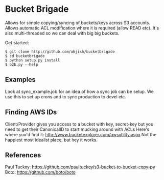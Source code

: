 Bucket Brigade
==========================
Allows for simple copying/syncing of buckets/keys across S3 accounts.
Allows automatic ACL modification where it is required (allow READ etc).
It's also multi-threaded so we can deal with big big buckets. 

Get started:

    $ git clone http://github.com/uhjish/bucketbrigade
    $ cd bucketbrigade
    $ python setup.py install
    $ b2b.py --help

Examples
-------------------
Look at sync_example.job for an idea of how a sync job can be setup.
We use this to set up crons and to sync production to devel etc.

Finding AWS IDs
-------------------
Client/Provider gives you access to a bucket with key, secret-key
but you need to get their CanonicalID to start mucking around with ACLs
Here's where you'd find it: http://www.bucketexplorer.com/awsutility.aspx
Not the happiest most idealist place, but hey it works.

References
----------
Paul Tuckey: https://github.com/paultuckey/s3-bucket-to-bucket-copy-py
Boto: https://github.com/boto/boto





